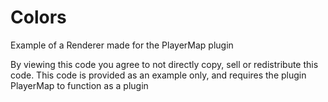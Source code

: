 Colors
======

Example of a Renderer made for the PlayerMap plugin

By viewing this code you agree to not directly copy, sell or redistribute this code.
This code is provided as an example only, and requires the plugin PlayerMap to function as a plugin
